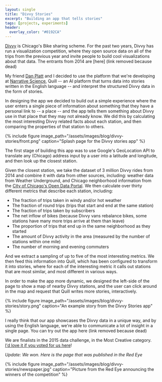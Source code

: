 ```yaml
---
layout: single
title: "Divvy Stories"
excerpt: "Building an app that tells stories"
tags: [projects, experiments]
header:
  overlay_color: "#0192CA"
---
```


[Divvy](https://www.divvybikes.com) is Chicago's Bike sharing scheme.  For the past two years, Divvy has run a visualization competition, where they open source data on all of the trips from the previous year and invite people to build cool visualizations about that data.  The entrants from 2014 are [here] (link removed because dead)

My friend [Dan Platt](https://www.linkedin.com/pub/daniel-platt/18/bab/3a1) and I decided to use the platform that we're developing at [Narrative Science](https://www.narrativescience.com), Quill -- an AI platform that turns data into stories written in the English language -- and interpret the structured Divvy data in the form of stories.

In designing the app we decided to build out a simple experience where the user enters a single piece of information about something that they have a personal link to -- a place -- and the app tells them something about Divvy use in that place that they may not already know.  We did this by calculating the most interesting Divvy related facts about each station, and then comparing the properties of that station to others.

{% include figure image_path="/assets/images/blog/divvy-stories/front.png" caption="Splash page for the Divvy stories app" %}

The first stage of building this app was to use Google's GeoLocation API to translate any (Chicago) address input by a user into a latitude and longitude, and then look up the closest station.

Given the closest station, we take the dataset of 3 million Divvy rides from 2014 and combine it with data from other sources, including: weather data from Weather Underground, and Chicago neighborhood information from the [City of Chicago's Open Data Portal](https://data.cityofchicago.org/).  We then calculate over thirty different metrics that describe each station, including:

* The fraction of trips taken in windy and/or hot weather
* The fraction of round trips (trips that start and end at the same station)
* The fraction of trips taken by subscribers
* The net inflow of bikes (because Divvy vans rebalance bikes, some stations have many more trips arrive at them than leave)
* The proportion of trips that end up in the same neighborhood as they started
* The amount of Divvy activity in the area (measured by the number of stations within one mile)
* The number of morning and evening commuters

And we extract a sampling of up to five of the most interesting metrics.  We then feed this information into Quill, which has been configured to transform it into stories, where for each of the interesting metric it calls out stations that are most similar, and most different in various ways.

In order to make the app more dynamic, we designed the left-side of the page to show a map of nearby Divvy stations, and the user can click around in the map and request that Quill writes more stories, interactively.

{% include figure image_path="/assets/images/blog/divvy-stories/story.png" caption="An example story from the Divvy Stories app" %}

I really think that our app showcases the Divvy data in a unique way, and by using the English language, we're able to communicate a lot of insight in a single page.  You can try out the app here (link removed because dead)

We are finalists in the 2015 data challenge, in the Most Creative category. [I'd love it if you voted for us here](https://redeyechicago.com/news/redeye-divvy-data-challenge-2015-voting-20150330-htmlstory.html)!

*Update:  We won.  Here is the page that was published in the Red Eye*

{% include figure image_path="/assets/images/blog/divvy-stories/newspaper.jpg" caption="Picture from the Red Eye announcing the winners of the competition" %}

